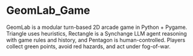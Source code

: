# GeomLab_Game
GeomLab is a modular turn-based 2D arcade game in Python + Pygame. Triangle uses heuristics, Rectangle is a Synchange LLM agent reasoning with game rules and history, and Pentagon is human-controlled. Players collect green points, avoid red hazards, and act under fog-of-war.
